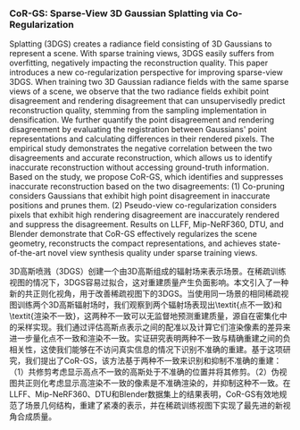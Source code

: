 ### CoR-GS: Sparse-View 3D Gaussian Splatting via Co-Regularization

Splatting (3DGS) creates a radiance field consisting of 3D Gaussians to represent a scene. With sparse training views, 3DGS easily suffers from overfitting, negatively impacting the reconstruction quality. This paper introduces a new co-regularization perspective for improving sparse-view 3DGS. When training two 3D Gaussian radiance fields with the same sparse views of a scene, we observe that the two radiance fields exhibit point disagreement and rendering disagreement that can unsupervisedly predict reconstruction quality, stemming from the sampling implementation in densification. We further quantify the point disagreement and rendering disagreement by evaluating the registration between Gaussians' point representations and calculating differences in their rendered pixels. The empirical study demonstrates the negative correlation between the two disagreements and accurate reconstruction, which allows us to identify inaccurate reconstruction without accessing ground-truth information. Based on the study, we propose CoR-GS, which identifies and suppresses inaccurate reconstruction based on the two disagreements: (1) Co-pruning considers Gaussians that exhibit high point disagreement in inaccurate positions and prunes them. (2) Pseudo-view co-regularization considers pixels that exhibit high rendering disagreement are inaccurately rendered and suppress the disagreement. Results on LLFF, Mip-NeRF360, DTU, and Blender demonstrate that CoR-GS effectively regularizes the scene geometry, reconstructs the compact representations, and achieves state-of-the-art novel view synthesis quality under sparse training views.

3D高斯喷溅（3DGS）创建一个由3D高斯组成的辐射场来表示场景。在稀疏训练视图的情况下，3DGS容易过拟合，这对重建质量产生负面影响。本文引入了一种新的共正则化视角，用于改善稀疏视图下的3DGS。当使用同一场景的相同稀疏视图训练两个3D高斯辐射场时，我们观察到两个辐射场表现出\textit{点不一致}和\textit{渲染不一致}，这两种不一致可以无监督地预测重建质量，源自在密集化中的采样实现。我们通过评估高斯点表示之间的配准以及计算它们渲染像素的差异来进一步量化点不一致和渲染不一致。实证研究表明两种不一致与精确重建之间的负相关性，这使我们能够在不访问真实信息的情况下识别不准确的重建。基于这项研究，我们提出了CoR-GS，该方法基于两种不一致来识别和抑制不准确的重建：（1）共修剪考虑显示高点不一致的高斯处于不准确的位置并将其修剪。（2）伪视图共正则化考虑显示高渲染不一致的像素是不准确渲染的，并抑制这种不一致。在LLFF、Mip-NeRF360、DTU和Blender数据集上的结果表明，CoR-GS有效地规范了场景几何结构，重建了紧凑的表示，并在稀疏训练视图下实现了最先进的新视角合成质量。
